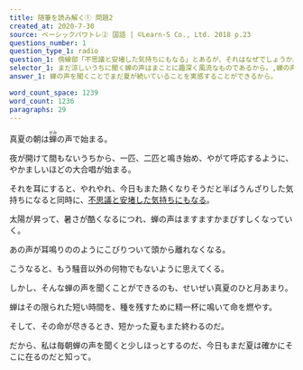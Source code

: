 ```yaml
---
title: 随筆を読み解く① 問題2
created_at: 2020-7-30
source: ベーシックパワトレ② 国語 | ©Learn-S Co., Ltd. 2018 p.23
questions_number: 1
question_type_1: radio
question_1: 傍線部「不思議と安堵した気持ちにもなる」とあるが、それはなぜでしょうか。その理由として最も適当なものを以下から一つ選んでください。
selector_1: まだ涼しいうちに聞く蝉の声はまことに趣深く風流なものであるから。,蝉の声を聞くことでまだ夏が続いていることを実感することができるから。,蝉の声に悩まされるのはせいぜいひと月ほどの間だけだと知っているから。,一匹、二匹程度の蝉の声ならばそれなりに耳に心地よいものだから。
answer_1: 蝉の声を聞くことでまだ夏が続いていることを実感することができるから。

word_count_space: 1239
word_count: 1236
paragraphs: 29
---
```


真夏の朝は<ruby>蝉<rt>せみ</rt></ruby>の声で始まる。

夜が開けて間もないうちから、一匹、二匹と鳴き始め、やがて呼応するように、やかましいほどの大合唱が始まる。

それを耳にすると、やれやれ、今日もまた熱くなりそうだと半ばうんざりした気持ちになると同時に、<u>不思議と安堵した気持ちにもなる</u>。

太陽が昇って、暑さが酷くなるにつれ、蝉の声はますますかまびすしくなっていく。

あの声が耳鳴りののようにこびりついて頭から離れなくなる。

こうなると、もう騒音以外の何物でもないように思えてくる。

しかし、そんな蝉の声を聞くことができるのも、せいぜい真夏のひと月あまり。

蝉はその限られた短い時間を、種を残すために精一杯に鳴いて命を燃やす。

そして、その命が尽きるとき、短かった夏もまた終わるのだ。

だから、私は毎朝蝉の声を聞くと少しほっとするのだ、今日もまだ夏は確かにそこに在るのだと知って。